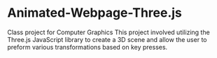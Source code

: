 # Animated-Webpage-Three.js
Class project for Computer Graphics
This project involved utilizing the Three.js JavaScript library to create a 3D scene and allow the user to preform various transformations based on key presses.
